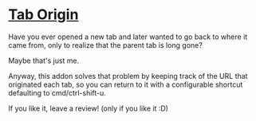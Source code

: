 [Tab Origin](https://addons.mozilla.org/en-US/firefox/addon/tab-origin/)
==============

Have you ever opened a new tab and later wanted to go back to where it came
from, only to realize that the parent tab is long gone?

Maybe that's just me.

Anyway, this addon solves that problem by keeping track of the URL that
originated each tab, so you can return to it with a configurable shortcut
defaulting to cmd/ctrl-shift-u.

If you like it, leave a review! (only if you like it :D)
